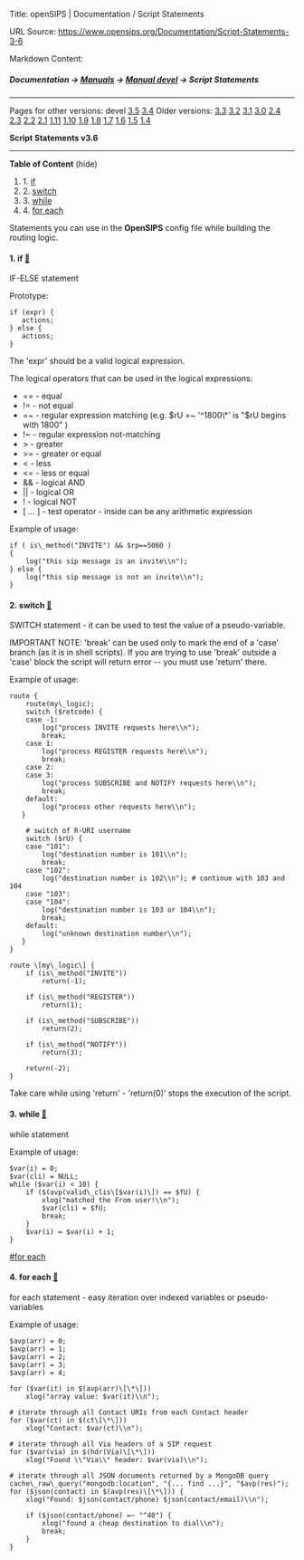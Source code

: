 Title: openSIPS | Documentation / Script Statements

URL Source: https://www.opensips.org/Documentation/Script-Statements-3-6

Markdown Content:
##### Documentation -\> [Manuals](https://www.opensips.org/Documentation/Manuals "Manuals") -\> [Manual devel](https://www.opensips.org/Documentation/Manual-3-6 "OpenSIPS Manual - 3.6") -\> Script Statements

* * *

Pages for other versions: devel [3.5](https://www.opensips.org/Documentation/Script-Statements-3-5 "Script Statements - 3.5") [3.4](https://www.opensips.org/Documentation/Script-Statements-3-4 "Script Statements - 3.4") Older versions: [3.3](https://www.opensips.org/Documentation/Script-Statements-3-3 "Script Statements - 3.3") [3.2](https://www.opensips.org/Documentation/Script-Statements-3-2 "Script Statements - 3.2") [3.1](https://www.opensips.org/Documentation/Script-Statements-3-1 "Script Statements - 3.1") [3.0](https://www.opensips.org/Documentation/Script-Statements-3-0 "Script Statements - 3.0") [2.4](https://www.opensips.org/Documentation/Script-Statements-2-4 "Script Statements - 2.4") [2.3](https://www.opensips.org/Documentation/Script-Statements-2-3 "Script Statements - 2.3") [2.2](https://www.opensips.org/Documentation/Script-Statements-2-2 "Script Statements - 2.2") [2.1](https://www.opensips.org/Documentation/Script-Statements-2-1 "Script Statements - devel") [1.11](https://www.opensips.org/Documentation/Script-Statements-1-11 "Script Statements - 1.11") [1.10](https://www.opensips.org/Documentation/Script-Statements-1-10 "Script Statements - ver 1.10") [1.9](https://www.opensips.org/Documentation/Script-Statements-1-9 "Script Statements - ver 1.9") [1.8](https://www.opensips.org/Documentation/Script-Statements-1-8 "Script Statements - ver 1.8") [1.7](https://www.opensips.org/Documentation/Script-Statements-1-7 "Script Statements - ver 1.7") [1.6](https://www.opensips.org/Documentation/Script-Statements-1-6 "Script Statements - ver 1.6") [1.5](https://www.opensips.org/Documentation/Script-Statements-1-5 "Script Statements - ver 1.5") [1.4](https://www.opensips.org/Documentation/Script-Statements-1-4 "Script Statements - ver 1.4")

**Script Statements v3.6**

* * *

**Table of Content** (hide)

1.  1. [if](https://www.opensips.org/Documentation/Script-Statements-3-6#toc1)
2.  2. [switch](https://www.opensips.org/Documentation/Script-Statements-3-6#toc2)
3.  3. [while](https://www.opensips.org/Documentation/Script-Statements-3-6#toc3)
4.  4. [for each](https://www.opensips.org/Documentation/Script-Statements-3-6#toc4)

Statements you can use in the **OpenSIPS** config file while building the routing logic.

#### 1. if [🔗](https://www.opensips.org/Documentation/Script-Statements-3-6#if)

IF-ELSE statement

Prototype:

    if (expr) {
       actions;
    } else {
       actions;
    }

The 'expr' should be a valid logical expression.

The logical operators that can be used in the logical expressions:

*   \== - equal
*   != - not equal
*   \=~ - regular expression matching (e.g. $rU =~ '^1800\*' is "$rU begins with 1800" )
*   !~ - regular expression not-matching
*   \> - greater
*   \>\= - greater or equal
*   < - less
*   <\= - less or equal
*   && - logical AND
*   || - logical OR
*   ! - logical NOT
*   \[ ... \] - test operator - inside can be any arithmetic expression

Example of usage:

    if ( is\_method("INVITE") && $rp==5060 )
    {
        log("this sip message is an invite\\n");
    } else {
        log("this sip message is not an invite\\n");
    }

#### 2. switch [🔗](https://www.opensips.org/Documentation/Script-Statements-3-6#switch)

SWITCH statement - it can be used to test the value of a pseudo-variable.

IMPORTANT NOTE: 'break' can be used only to mark the end of a 'case' branch (as it is in shell scripts). If you are trying to use 'break' outside a 'case' block the script will return error -- you must use 'return' there.

Example of usage:

    route {
        route(my\_logic);
        switch ($retcode) {
        case -1:
            log("process INVITE requests here\\n");
            break;
        case 1:
            log("process REGISTER requests here\\n");
            break;
        case 2:
        case 3:
            log("process SUBSCRIBE and NOTIFY requests here\\n");
            break;
        default:
            log("process other requests here\\n");
       }

        # switch of R-URI username
        switch ($rU) {
        case "101":
            log("destination number is 101\\n");
            break;
        case "102":
            log("destination number is 102\\n"); # continue with 103 and 104
        case "103":
        case "104":
            log("destination number is 103 or 104\\n");
            break;
        default:
            log("unknown destination number\\n");
       }
    }

    route \[my\_logic\] {
        if (is\_method("INVITE"))
            return(-1);

        if (is\_method("REGISTER"))
            return(1);

        if (is\_method("SUBSCRIBE"))
            return(2);

        if (is\_method("NOTIFY"))
            return(3);

        return(-2);
    }

Take care while using 'return' - 'return(0)' stops the execution of the script.

#### 3. while [🔗](https://www.opensips.org/Documentation/Script-Statements-3-6#while)

while statement

Example of usage:

    $var(i) = 0;
    $var(cli) = NULL;
    while ($var(i) < 10) {
        if ($(avp(valid\_clis\[$var(i)\]) == $fU) {
            xlog("matched the From user!\\n");
            $var(cli) = $fU;
            break;
        }
        $var(i) = $var(i) + 1;
    }

[#for each](https://www.opensips.org/Documentation/Script-Statements-3-6#foreach)

#### 4. for each [🔗](https://www.opensips.org/Documentation/Script-Statements-3-6#foreach)

for each statement - easy iteration over indexed variables or pseudo-variables

Example of usage:

    $avp(arr) = 0;
    $avp(arr) = 1;
    $avp(arr) = 2;
    $avp(arr) = 3;
    $avp(arr) = 4;

    for ($var(it) in $(avp(arr)\[\*\]))
        xlog("array value: $var(it)\\n");

    # iterate through all Contact URIs from each Contact header
    for ($var(ct) in $(ct\[\*\]))
        xlog("Contact: $var(ct)\\n");

    # iterate through all Via headers of a SIP request
    for ($var(via) in $(hdr(Via)\[\*\]))
        xlog("Found \\"Via\\" header: $var(via)\\n");

    # iterate through all JSON documents returned by a MongoDB query
    cache\_raw\_query("mongodb:location", "{... find ...}", "$avp(res)");
    for ($json(contact) in $(avp(res)\[\*\])) {
        xlog("Found: $json(contact/phone) $json(contact/email)\\n");

        if ($json(contact/phone) =~ "^40") {
            xlog("found a cheap destination to dial\\n");
            break;
        }
    }
